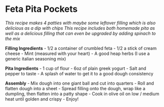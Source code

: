 # Feta Pita Pockets

*This recipe makes 4 patties with maybe some leftover filling which is also delicious as a dip with chips*
*This recipe includes both homemade pita as well as a delicious filling that can even be upgraded by adding spinach to the mix*

**Filling Ingredients**
    - 1/2 a container of crumbled feta 
    - 1/2 a stick of cream cheese
    - Mint (measured with your heart)
    - A good heap herbs (I use a generic italian seasoning mix)

**Pita Ingredients**
    - 1 cup of flour
    - 6oz of plain greek yogurt
    - Salt and pepper to taste
    - A splash of water to get it to a good dough consistency

**Assembly**
    - Mix dough into one giant ball and cut into quarters
    - Roll and flatten dough into a sheet
    - Spread filling onto the dough, wrap like a dumpling, then flatten into a patty shape
    - Cook in olive oil on low / medium heat until golden and crispy
    - Enjoy! 